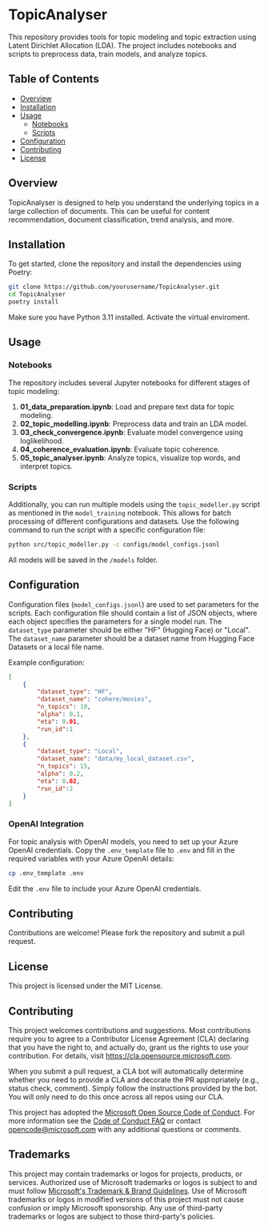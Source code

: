 # TopicAnalyser

This repository provides tools for topic modeling and topic extraction using Latent Dirichlet Allocation (LDA). The project includes notebooks and scripts to preprocess data, train models, and analyze topics.

## Table of Contents

- [Overview](#overview)
- [Installation](#installation)
- [Usage](#usage)
  - [Notebooks](#notebooks)
  - [Scripts](#scripts)
- [Configuration](#configuration)
- [Contributing](#contributing)
- [License](#license)

## Overview

TopicAnalyser is designed to help you understand the underlying topics in a large collection of documents. This can be useful for content recommendation, document classification, trend analysis, and more.

## Installation

To get started, clone the repository and install the dependencies using Poetry:

```bash
git clone https://github.com/yourusername/TopicAnalyser.git
cd TopicAnalyser
poetry install
```

Make sure you have Python 3.11 installed. Activate the virtual enviroment.

## Usage

### Notebooks

The repository includes several Jupyter notebooks for different stages of topic modeling:
1. **01_data_preparation.ipynb**: Load and prepare text data for topic modeling.
2. **02_topic_modelling.ipynb**: Preprocess data and train an LDA model.
3. **03_check_convergence.ipynb**: Evaluate model convergence using loglikelihood.
4. **04_coherence_evaluation.ipynb**: Evaluate topic coherence.
5. **05_topic_analyser.ipynb**: Analyze topics, visualize top words, and interpret topics.

### Scripts

Additionally, you can run multiple models using the `topic_modeller.py` script as mentioned in the `model_training` notebook. This allows for batch processing of different configurations and datasets. Use the following command to run the script with a specific configuration file:

```bash
python src/topic_modeller.py -c configs/model_configs.jsonl     
```

All models will be saved in the `/models` folder.

## Configuration

Configuration files (`model_configs.jsonl`) are used to set parameters for the scripts. Each configuration file should contain a list of JSON objects, where each object specifies the parameters for a single model run. The `dataset_type` parameter should be either "HF" (Hugging Face) or "Local". The `dataset_name` parameter should be a dataset name from Hugging Face Datasets or a local file name.

Example configuration:

```json
[
    {
        "dataset_type": "HF",
        "dataset_name": "cohere/movies",
        "n_topics": 10,
        "alpha": 0.1,
        "eta": 0.01,
        "run_id":1
    },
    {
        "dataset_type": "Local",
        "dataset_name": "data/my_local_dataset.csv",
        "n_topics": 15,
        "alpha": 0.2,
        "eta": 0.02,
        "run_id":2
    }
]
```

### OpenAI Integration

For topic analysis with OpenAI models, you need to set up your Azure OpenAI credentials. Copy the `.env_template` file to `.env` and fill in the required variables with your Azure OpenAI details:

```bash
cp .env_template .env
```

Edit the `.env` file to include your Azure OpenAI credentials.


## Contributing

Contributions are welcome! Please fork the repository and submit a pull request.

## License

This project is licensed under the MIT License.


## Contributing

This project welcomes contributions and suggestions.  Most contributions require you to agree to a
Contributor License Agreement (CLA) declaring that you have the right to, and actually do, grant us
the rights to use your contribution. For details, visit https://cla.opensource.microsoft.com.

When you submit a pull request, a CLA bot will automatically determine whether you need to provide
a CLA and decorate the PR appropriately (e.g., status check, comment). Simply follow the instructions
provided by the bot. You will only need to do this once across all repos using our CLA.

This project has adopted the [Microsoft Open Source Code of Conduct](https://opensource.microsoft.com/codeofconduct/).
For more information see the [Code of Conduct FAQ](https://opensource.microsoft.com/codeofconduct/faq/) or
contact [opencode@microsoft.com](mailto:opencode@microsoft.com) with any additional questions or comments.

## Trademarks

This project may contain trademarks or logos for projects, products, or services. Authorized use of Microsoft 
trademarks or logos is subject to and must follow 
[Microsoft's Trademark & Brand Guidelines](https://www.microsoft.com/en-us/legal/intellectualproperty/trademarks/usage/general).
Use of Microsoft trademarks or logos in modified versions of this project must not cause confusion or imply Microsoft sponsorship.
Any use of third-party trademarks or logos are subject to those third-party's policies.
